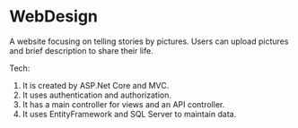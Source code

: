# WebDesign

A website focusing on telling stories by pictures. Users can upload pictures and brief description to share their life.

Tech:
1. It is created by ASP.Net Core and MVC.
2. It uses authentication and authorization.
3. It has a main controller for views and an API controller.
4. It uses EntityFramework and SQL Server to maintain data.
